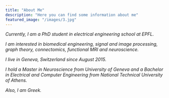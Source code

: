 ```yaml
---
title: "About Me"
description: "Here you can find some information about me"
featured_image: "/images/3.jpg"
---
```


_Currently, I am a PhD student in electrical engineering school at EPFL._

_I am interested in biomedical engineering, signal and image processing, graph theory, connectomics, functional MRI and neuroscience._

_I live in Geneva, Switzerland since August 2015._

_I hold a Master in Neuroscience from University of Geneva and a Bachelor in Electrical and Computer Engineering from National Technical University of Athens._

_Also, I am Greek._
